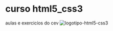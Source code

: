 # curso html5_css3
 aulas e exercicíos do cev
![logotipo-html5-css3](https://user-images.githubusercontent.com/93468978/156943692-a5d46473-1f0f-4069-ab34-cdb542a2c5fd.png)
